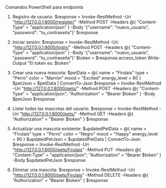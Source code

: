 Comandos PowerShell para endpoints

1. Registro de usuario:
$response = Invoke-RestMethod -Uri "http://127.0.0.1:8000/register/" -Method POST -Headers @{ "Content-Type" = "application/json" } -Body '{"username": "nuevo_usuario", "password": "tu_contraseña"}'
$response

2. Iniciar sesión:
$response = Invoke-RestMethod -Uri "http://127.0.0.1:8000/login/" -Method POST -Headers @{ "Content-Type" = "application/json" } -Body '{"username": "nuevo_usuario", "password": "tu_contraseña"}'
$token = $response.access_token
Write-Output "El token es: $token"

3. Crear una nueva mascota:
$petData = @{
    name = "Firulais"
    type = "Perro"
    color = "Marrón"
    mood = "Excited"
    energy_level = 80
}
$petJson = $petData | ConvertTo-Json
$response = Invoke-RestMethod -Uri "http://127.0.0.1:8000/pets/" -Method POST -Headers @{ "Content-Type" = "application/json"; "Authorization" = "Bearer $token" } -Body $petJson
$response

4. Listar todas las mascotas del usuario:
$response = Invoke-RestMethod -Uri "http://127.0.0.1:8000/pets/" -Method GET -Headers @{ "Authorization" = "Bearer $token" }
$response

5. Actualizar una mascota existente:
$updatedPetData = @{
    name = "Firulais"
    type = "Perro"
    color = "Negro"
    mood = "Happy"
    energy_level = 90
}
$updatedPetJson = $updatedPetData | ConvertTo-Json
$response = Invoke-RestMethod -Uri "http://127.0.0.1:8000/pets/Firulais" -Method PUT -Headers @{ "Content-Type" = "application/json"; "Authorization" = "Bearer $token" } -Body $updatedPetJson
$response

6. Eliminar una mascota:
$response = Invoke-RestMethod -Uri "http://127.0.0.1:8000/pets/Firulais" -Method DELETE -Headers @{ "Authorization" = "Bearer $token" }
$response